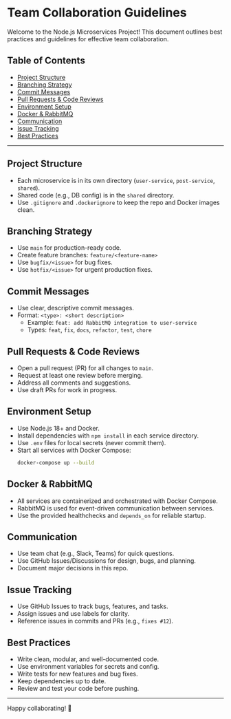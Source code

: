 # Team Collaboration Guidelines

Welcome to the Node.js Microservices Project! This document outlines best practices and guidelines for effective team collaboration.

## Table of Contents
- [Project Structure](#project-structure)
- [Branching Strategy](#branching-strategy)
- [Commit Messages](#commit-messages)
- [Pull Requests & Code Reviews](#pull-requests--code-reviews)
- [Environment Setup](#environment-setup)
- [Docker & RabbitMQ](#docker--rabbitmq)
- [Communication](#communication)
- [Issue Tracking](#issue-tracking)
- [Best Practices](#best-practices)

---

## Project Structure
- Each microservice is in its own directory (`user-service`, `post-service`, `shared`).
- Shared code (e.g., DB config) is in the `shared` directory.
- Use `.gitignore` and `.dockerignore` to keep the repo and Docker images clean.

## Branching Strategy
- Use `main` for production-ready code.
- Create feature branches: `feature/<feature-name>`
- Use `bugfix/<issue>` for bug fixes.
- Use `hotfix/<issue>` for urgent production fixes.

## Commit Messages
- Use clear, descriptive commit messages.
- Format: `<type>: <short description>`
  - Example: `feat: add RabbitMQ integration to user-service`
  - Types: `feat`, `fix`, `docs`, `refactor`, `test`, `chore`

## Pull Requests & Code Reviews
- Open a pull request (PR) for all changes to `main`.
- Request at least one review before merging.
- Address all comments and suggestions.
- Use draft PRs for work in progress.

## Environment Setup
- Use Node.js 18+ and Docker.
- Install dependencies with `npm install` in each service directory.
- Use `.env` files for local secrets (never commit them).
- Start all services with Docker Compose:
  ```bash
  docker-compose up --build
  ```

## Docker & RabbitMQ
- All services are containerized and orchestrated with Docker Compose.
- RabbitMQ is used for event-driven communication between services.
- Use the provided healthchecks and `depends_on` for reliable startup.

## Communication
- Use team chat (e.g., Slack, Teams) for quick questions.
- Use GitHub Issues/Discussions for design, bugs, and planning.
- Document major decisions in this repo.

## Issue Tracking
- Use GitHub Issues to track bugs, features, and tasks.
- Assign issues and use labels for clarity.
- Reference issues in commits and PRs (e.g., `fixes #12`).

## Best Practices
- Write clean, modular, and well-documented code.
- Use environment variables for secrets and config.
- Write tests for new features and bug fixes.
- Keep dependencies up to date.
- Review and test your code before pushing.

---

Happy collaborating! 🚀 